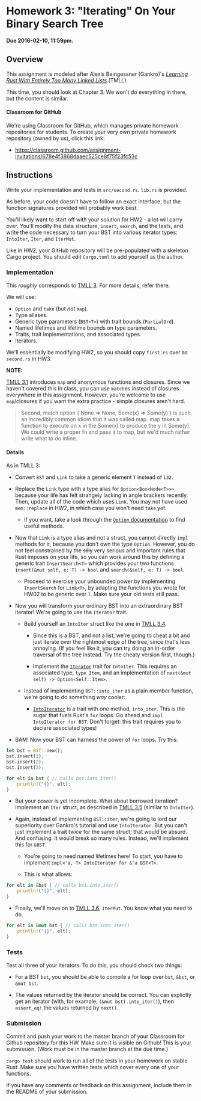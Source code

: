 # Homework 3: "Iterating" On Your Binary Search Tree

**Due 2016-02-10, 11:59pm.**

## Overview

This assignment is modeled after Alexis Beingessner (Gankro)'s [_Learning Rust
With Entirely Too Many Linked Lists_][TMLL] (TMLL).

[TMLL]: http://cglab.ca/~abeinges/blah/too-many-lists/book/

This time, you should look at Chapter 3. We won't do everything in there, but
the content is similar.

#### Classroom for GitHub

We're using Classroom for GitHub, which manages private homework repositories
for students. To create your very own private homework repository (owned by
us), click this link:
* https://classroom.github.com/assignment-invitations/678e4f3868daaec525ce8f75f23fc53c 

## Instructions

Write your implementation and tests in `src/second.rs`. `lib.rs` is provided.

As before, your code doesn't have to follow an exact interface, but the
function signatures provided will probably work best.

You'll likely want to start off with your solution for HW2 - a lot will carry
over. You'll modify the data structure, `insert`, `search`, and the tests, and
write the code necessary to turn your BST into various iterator types:
`IntoIter`, `Iter`, and `IterMut`.

Like in HW2, your GitHub repository will be pre-populated with a skeleton Cargo
project. You should edit `Cargo.toml` to add yourself as the author.

### Implementation

This _roughly_ corresponds to
[TMLL 3](http://cglab.ca/~abeinges/blah/too-many-lists/book/second.html).
For more details, refer there.

We will use:

* `Option` and `take` (but *not* `map`).
* Type aliases.
* Generic type parameters (`BST<T>`) with trait bounds (`PartialOrd`).
* Named lifetimes and lifetime bounds on type parameters.
* Traits, trait implementations, and associated types.
* Iterators.

We'll essentially be modifying HW2, so you should copy `first.rs` over as
`second.rs` in HW3.

**NOTE:**

[TMLL 3.1][] introduces `map` and anonymous functions and closures. Since we
haven't covered this in class, you can  use `match`es instead of closures
everywhere in this assignment. However, you're welcome to use `map`/closures if
you want the extra practice - simple closures aren't hard.

> Second, match option { None => None, Some(x) => Some(y) } is such an
> incredibly common idiom that it was called map. map takes a function to
> execute on x in the Some(x) to produce the y in Some(y). We could write a
> proper fn and pass it to map, but we'd much rather write what to do inline.

#### Details

As in TMLL 3:

* Convert `BST` and `Link` to take a generic element `T` instead of `i32`.

* Replace the `Link` type with a type alias for `Option<Box<Node<T>>>`, because
  your life has felt strangely lacking in angle brackets recently. Then, update
  all of the code which uses `Link`. You may not have used `mem::replace` in
  HW2, in which case you won't need `take` yet.

  * If you want, take a look through the [`Option` documentation][optdoc] to
    find useful methods.

[optdoc]: https://doc.rust-lang.org/std/option/enum.Option.html

* Now that `Link` is a type alias and not a struct, you cannot directly `impl`
  methods for it, because you don't own the type `Option`. However, you do not
  feel constrained by the ~~silly~~ very serious and important rules that Rust
  imposes on your life, so you can work around this by defining a generic trait
  `InsertSearch<T>` which provides your two functions `insert(&mut self, e: T)
  -> bool` and `search(&self, e: T) -> bool`.

  * Proceed to exercise your unbounded power by implementing `InsertSearch`
    for `Link<T>`, by adapting the functions you wrote for HW02 to be generic
    over `T`. Make sure your old tests still pass.

* Now you will transform your ordinary BST into an extraordinary BST iterator!
  We're going to use the `Iterator` trait.

  * Build yourself an `IntoIter` struct like the one in [TMLL 3.4][].

    * Since this is a BST, and not a list, we're going to cheat a bit and
      just iterate over the rightmost edge of the tree, since that's less
      annoying. (If you feel like it, you can try doing an in-order
      traversal of the tree instead. Try the cheaty version first, though.)

    * Implement the [`Iterator`][] trait for `IntoIter`. This requires an
      associated type, `type Item`, and an implementation of
      `next(&mut self) -> Option<Self::Item>`.

  * Instead of implementing `BST::into_iter` as a plain member function,
    we're going to do something _way_ cooler: 
    * [`IntoIterator`][] is a trait with one method, `into_iter`. This is the
      sugar that fuels Rust's `for` loops. Go ahead and `impl IntoIterator for
      BST`. Don't forget: this trait requires you to declare associated types!

[`Iterator`]: https://doc.rust-lang.org/std/iter/trait.Iterator.html
[`IntoIterator`]: https://doc.rust-lang.org/std/iter/trait.IntoIterator.html

  * BAM! Now your BST can harness the power of `for` loops. Try this:

```rust
let bst = BST::new();
bst.insert(1);
bst.insert(2);
bst.insert(3);

for elt in bst { // calls bst.into_iter()
    println!("{}", elt);
}
```

  * But your power is yet incomplete. What about borrowed iteration? Implement
    an `Iter` struct, as described in [TMLL 3.5] (similar to `IntoIter`).

  * Again, instead of implementing `BST::iter`, we're going to lord our
    superiority over Gankro's tutorial and use `IntoIterator`. But you can't
    just implement a trait _twice_ for the same struct; that would be absurd.
    And confusing. It would break so many rules. Instead, we'll implement this
    for `&BST`.

    * You're going to need named lifetimes here! To start, you have to
      implement `impl<'a, T> IntoIterator for &'a BST<T>`.

    * This is what allows:

```rust
for elt in &bst { // calls bst.into_iter()
    println!("{}", elt);
}
```

  * Finally, we'll move on to [TMLL 3.6][], `IterMut`. You know what you need
    to do.

```rust
for elt in &mut bst { // calls bst.into_iter()
    println!("{}", elt);
}
```

[TMLL 3.1]: http://cglab.ca/~abeinges/blah/too-many-lists/book/second-option.html
[TMLL 3.4]: http://cglab.ca/~abeinges/blah/too-many-lists/book/second-into-iter.html
[TMLL 3.5]: http://cglab.ca/~abeinges/blah/too-many-lists/book/second-iter.html
[TMLL 3.6]: http://cglab.ca/~abeinges/blah/too-many-lists/book/second-iter-mut.html

### Tests

Test all three of your iterators. To do this, you should check two things:

* For a BST `bst`, you should be able to compile a for loop over
  `bst`, `&bst`, or `&mut bst`.

* The values returned by the iterator should be correct. You can explictly
  get an iterator (with, for example, `(&mut bst).into_iter()`), then
  `assert_eq!` the values returned by `next()`.

### Submission

Commit and push your work to the master branch of your Classroom for Github
repository for this HW. Make sure it is visible on Github! This is your
submission. (Work must be in the master branch at the due time.)

`cargo test` should work to run all of the tests in your homework on stable
Rust. Make sure you have written tests which cover every one of your functions.

If you have any comments or feedback on this assignment, include them in the
README of your submission.
